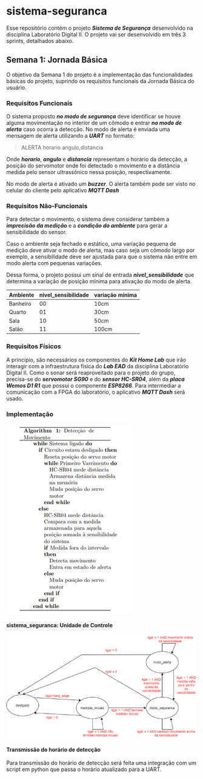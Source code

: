 # sistema-seguranca

Esse repositório contém o projeto ***Sistema de Segurança*** desenvolvido na disciplina Laboratório Digital II. O projeto vai ser desenvolvido em três 3 sprints, detalhados abaixo.

## Semana 1: Jornada Básica

O objetivo da Semana 1 do projeto é a implementação das funcionalidades básicas do projeto, suprindo os requisitos funcionais da Jornada Básica do usuário.

### Requisitos Funcionais

O sistema proposto ***no modo de segurança*** deve identificar se houve alguma movimentação no interior de um cômodo e entrar ***no modo de alerta*** caso ocorra a detecção. No modo de alerta é enviada uma mensagem de alerta utilizando a ***UART*** no formato:

> ALERTA horario angulo,distancia

Onde ***horario***, ***angulo*** e ***distancia*** representam o horário da detecção, a posição do servomotor onde foi detectado o movimento e a distância medida pelo sensor ultrassônico nessa posição, respectivamente.

No modo de alerta é ativado um ***buzzer***. O alerta também pode ser visto no celular do cliente pelo aplicativo ***MQTT Dash***

### Requisitos Não-Funcionais

Para detectar o movimento, o sistema deve considerar também a ***imprecisão da medição*** e a ***condição do ambiente*** para gerar a sensibilidade do sensor. 

Caso o ambiente seja fechado e estático, uma variação pequena de medição deve ativar o modo de alerta, mas caso seja um cômodo largo por exemplo, a sensibilidade deve ser ajustada para que o sistema não entre em modo alerta com pequenas variações.

Dessa forma, o projeto possui um sinal de entrada ***nivel_sensibilidade*** que determina a variação de posição mínima para ativação do modo de alerta.

|  Ambiente   |   nivel_sensibilidade   | variação mínima |
| ----------- | ----------------------- | --------------- |
| Banheiro    |           00            |      10cm       |
| Quarto      |           01            |      30cm       |
| Sala        |           10            |      50cm       |
| Salão       |           11            |      100cm      |

### Requisitos Físicos

A princípio, são necessários os componentes do ***Kit Home Lab*** que irão interagir com a infraestrutura física do ***Lab EAD*** da disciplina Laboratório Digital II. Como o sonar será reaproveitado para o projeto do grupo, precisa-se do ***servomotor SG90*** e do ***sensor HC-SR04***, além da ***placa Wemos D1 R1*** que possui o componente ***ESP8266***. Para intermediar a comunicação com a FPGA do laboratório, o aplicativo ***MQTT Dash*** será usado.

### Implementação

![Pseudocódigo](algoritmo_semana1.png)

#### sistema_seguranca:  Unidade de Controle

![Unidade de Controle](diagrama_uc.png)

#### Transmissão do horário de detecção

Para transmissão do horário de detecção será feita uma integração com um script em python que passa o horário atualizado para a UART.
